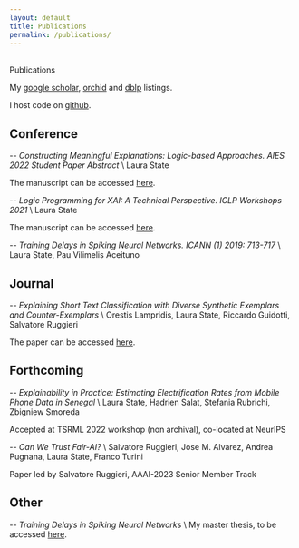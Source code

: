 ```yaml
---
layout: default
title: Publications
permalink: /publications/
---
```


<br />

<div class="title">
Publications
</div>

My [google scholar](https://scholar.google.de/citations?user=6h4JHq4AAAAJ&hl=de), [orchid](https://orcid.org/0000-0001-8084-5297) and [dblp](https://dblp.uni-trier.de/pid/248/5723.html) listings.

I host code on [github](https://github.com/lstate).


## Conference

-- *Constructing Meaningful Explanations: Logic-based Approaches. AIES 2022 Student Paper Abstract* \\
Laura State

The manuscript can be accessed [here](https://dl.acm.org/doi/10.1145/3514094.3539544).

-- *Logic Programming for XAI: A Technical Perspective. ICLP Workshops 2021* \\
Laura State

The manuscript can be accessed [here](http://ceur-ws.org/Vol-2970/meepaper1.pdf).

-- *Training Delays in Spiking Neural Networks. ICANN (1) 2019: 713-717* \\
Laura State, Pau Vilimelis Aceituno


## Journal

-- *Explaining Short Text Classification with Diverse Synthetic Exemplars and Counter-Exemplars* \\
Orestis Lampridis, Laura State, Riccardo Guidotti, Salvatore Ruggieri

The paper can be accessed [here](https://rdcu.be/cNnnR).


## Forthcoming

-- *Explainability in Practice: Estimating Electrification Rates from Mobile Phone Data in Senegal* \\
Laura State, Hadrien Salat, Stefania Rubrichi, Zbigniew Smoreda

Accepted at TSRML 2022 workshop (non archival), co-located at NeurIPS

-- *Can We Trust Fair-AI?* \\
Salvatore Ruggieri, Jose M. Alvarez, Andrea Pugnana, Laura State, Franco Turini

Paper led by Salvatore Ruggieri, AAAI-2023 Senior Member Track


## Other

-- *Training Delays in Spiking Neural Networks* \\
My master thesis, to be accessed [here](https://www.mis.mpg.de/publications/preprints/2019/prepr2019-96.html).
